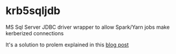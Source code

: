 # krb5sqljdb
MS Sql Server JDBC driver wrapper to allow Spark/Yarn jobs make kerberized connections 

It's a solution to prolem explained in this [blog post](https://datamountaineer.com/2016/01/15/spark-jdbc-sql-server-kerberos)
